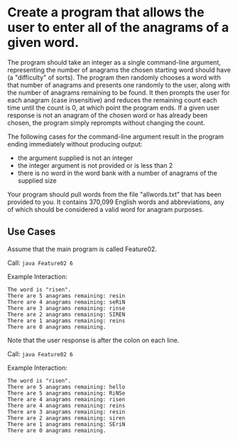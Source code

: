 # Create a program that allows the user to enter all of the anagrams of a given word.

The program should take an integer as a single command-line argument, 
representing the number of anagrams the chosen starting word should have
(a "difficulty" of sorts). The program then randomly chooses a word with that
number of anagrams and presents one randomly to the user, along with the number
of anagrams remaining to be found. It then prompts the user for each anagram
(case insensitive) and reduces the remaining count each time until the count
is 0, at which point the program ends. If a given user response is not an
anagram of the chosen word or has already been chosen, the program simply
reprompts without changing the count.

The following cases for the command-line argument result in the program ending
immediately without producing output:
    
* the argument supplied is not an integer
* the integer argument is not provided or is less than 2
* there is no word in the word bank with a number of anagrams of the supplied size

Your program should pull words from the file "allwords.txt" that has been
provided to you. It contains 370,099 English words and abbreviations, any of
which should be considered a valid word for anagram purposes.


## Use Cases

Assume that the main program is called Feature02.

Call: `java Feature02 6`

Example Interaction:

    The word is "risen".
    There are 5 anagrams remaining: resin
    There are 4 anagrams remaining: seRiN
    There are 3 anagrams remaining: rinse
    There are 2 anagrams remaining: SIREN
    There are 1 anagrams remaining: reins
    There are 0 anagrams remaining.

Note that the user response is after the colon on each line.


Call: `java Feature02 6`

Example Interaction:

    The word is "risen".
    There are 5 anagrams remaining: hello
    There are 5 anagrams remaining: RiNSe
    There are 4 anagrams remaining: risen
    There are 4 anagrams remaining: reins
    There are 3 anagrams remaining: resin
    There are 2 anagrams remaining: siren
    There are 1 anagrams remaining: SEriN
    There are 0 anagrams remaining.

